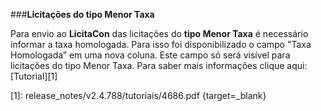 ###**Licitações do tipo Menor Taxa**

Para envio ao **LicitaCon** das licitações do **tipo Menor Taxa** é necessário informar a taxa homologada. Para isso foi disponibilizado o campo "Taxa Homologada” em uma nova coluna. Este campo só será visível para licitações do tipo Menor Taxa.
Para saber mais informações clique aqui: [Tutorial][1]

[1]: release_notes/v2.4.788/tutoriais/4686.pdf {target=_blank}
